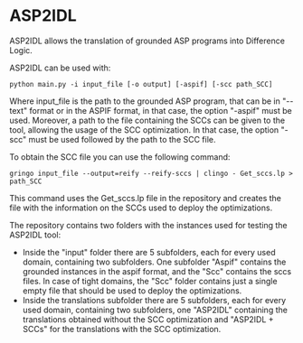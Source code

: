 # ASP2IDL

ASP2IDL allows the translation of grounded ASP programs into Difference Logic. 

ASP2IDL can be used with: 

```python main.py -i input_file [-o output] [-aspif] [-scc path_SCC] ```

Where input_file is the path to the grounded ASP program, that can be in "--text" format or in the ASPIF format, in that case, the option "-aspif" must be used. Moreover, a path to the file containing the SCCs can be given to the tool, allowing the usage of the SCC optimization. In that case, the option "-scc" must be used followed by the path to the SCC file.

To obtain the SCC file you can use the following command:

```gringo input_file --output=reify --reify-sccs | clingo - Get_sccs.lp > path_SCC```

This command uses the Get_sccs.lp file in the repository and creates the file with the information on the SCCs used to deploy the optimizations. 

The repository contains two folders with the instances used for testing the ASP2IDL tool:
- Inside the "input" folder there are 5 subfolders, each for every used domain, containing two subfolders. One subfolder "Aspif" contains the grounded instances in the aspif format, and the "Scc" contains the sccs files. In case of tight domains, the "Scc" folder contains just a single empty file that should be used to deploy the optimizations.  
- Inside the translations subfolder there are 5 subfolders, each for every used domain, containing two subfolders, one "ASP2IDL" containing the translations obtained without the SCC optimization and "ASP2IDL + SCCs" for the translations with the SCC optimization. 
